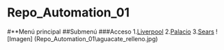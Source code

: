 # Repo_Automation_01
#**Menú principal
##Submenú
###Acceso
1.[Liverpool](www.liverpool.com.mx)
2.[Palacio](www.elpalacio.com.mx)
3.[Sears](www.sears.com.mx)
![Imagen] (Repo_Automation_01\aguacate_relleno.jpg)


